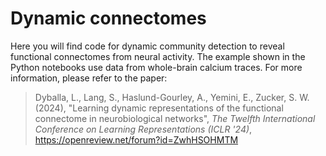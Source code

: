 # Dynamic connectomes
Here you will find code for dynamic community detection to reveal functional connectomes from neural activity. The example shown in the Python notebooks use data from whole-brain calcium traces. For more information, please refer to the paper:

> Dyballa, L., Lang, S., Haslund-Gourley, A., Yemini, E., Zucker, S. W. (2024), "Learning dynamic representations of the functional connectome in neurobiological networks", _The Twelfth International Conference on Learning Representations (ICLR '24)_, https://openreview.net/forum?id=ZwhHSOHMTM

